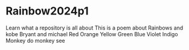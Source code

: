 # Rainbow2024p1
Learn what a repository is all about
This is a poem about Rainbows and kobe Bryant and michael
Red
Orange
Yellow
Green
Blue
Violet
Indigo
Monkey do monkey see